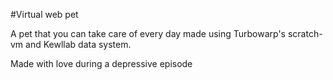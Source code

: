 #Virtual web pet

A pet that you can take care of every day made using Turbowarp's scratch-vm and Kewllab data system.

Made with love during a depressive episode
